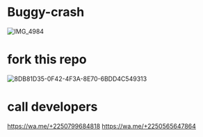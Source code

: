 # Buggy-crash
![IMG_4984](https://github.com/user-attachments/assets/b3c986a7-6b04-4959-bc2f-562f7d9411ac)
# fork this repo
![8DB81D35-0F42-4F3A-8E70-6BDD4C549313](https://github.com/user-attachments/assets/069d2a92-d5f2-448b-bd32-366710e74f62)
# call developers 
 https://wa.me/+2250799684818
 https://wa.me/+2250565647864
